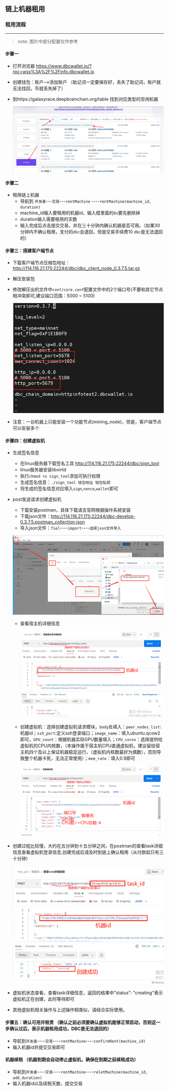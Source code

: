 ## 链上机器租用 

### 租用流程 

***

> note: 图片中部分配置仅作参考

#### 步骤一

* 打开浏览器 https://www.dbcwallet.io/?rpc=wss%3A%2F%2Finfo.dbcwallet.io

* 创建钱包：账户-->添加账户 （助记词一定要保存好，丢失了助记词，账户就无法找回，币就丢失掉了）

* 到https://galaxyrace.deepbrainchain.org/table 找到对应类型的空闲机器

  ![find_machine](find_machine.png)

#### 步骤二 

* 租用链上机器 
     - 导航到 `开发者`---`交易`---`rentMachine` ----`rentMachine(machine_id, duration)`
     - machine_id输入要租用的机器id，输入框里面的`0x`要先删除掉
     - duration输入需要租用的天数
     - 输入完成后点击提交交易，并在三十分钟内确认机器是否可用。（如果30分钟内不确认租用，支付的`dbc`会退回，但是交易手续费10 `dbc`是无法退回的）

#### 步骤三：搭建客户端节点

* 下载客户端节点压缩包地址：http://114.116.21.175:22244/dbc/dbc_client_node_0.3.7.5.tar.gz

* 解压安装包

* 修改解压出的文件中`conf/core.conf`配置文件中的2个端口号(不要和其它节点相冲突即可,建议端口范围：5000 ~ 5100)

  ![client_port](client_port.png)

* 注意：一台机器上只能安装一个功能节点(mining_node)，但是，客户端节点可以安装多个

#### 步骤四：创建虚拟机 

* 生成签名信息

  - 在linux服务器下载签名工具 http://114.116.21.175:22244/dbc/sign_tool
  - linux服务器安装libvirtd
  - 执行`chmod +x sign_tool`添加可执行权限
  - 生成签名信息：`./sign_tool 钱包地址 钱包私钥`
  - 将生成的签名信息对应填入`sign`,`nonce`,`wallet`即可

* post发送请求创建虚拟机

  - 下载安装postman，具体下载请去官网根据操作系统安装
  - 下载json文件：http://114.116.21.175:22244/dbc-develop-0.3.7.5.postman_collection.json
  - 导入json文件：`fiel`----`import`----`选择json文件导入` 

  ![import](import.png)

  - 查看宿主机详细信息

    ![machine_info](machine_info.png)

  - 创建虚拟机：选择创建虚拟机请求模块，`body`处填入：`peer_nodes_list`:机器id；`ssh_port`:定义ssh登录端口；`image_name`：填入ubuntu.qcow2即可，`GPU_count`：根据机器实际GPU数量填入；`CPU_cores`：选择提供给虚拟机的CPU内核数，（本操作属于宿主机CPU直通虚拟机，建议留给宿主机四个及以上保证机器稳定运行，（虚拟机内核数最好为偶数），否则导致整个机器卡死，无法正常使用）；`mem_rate`：填入0.9即可

    ![create](create.png)

* 创建过程比较慢，大约在五分钟到十五分钟之间，在postman的查看task详细信息查看虚拟机登录信息,创建完成后请及时到链上确认租用（从付款起只有三十分钟）

  ![task](task.png)

* 虚拟机状态查看，查看task详细信息，返回的结果中"status": "creating"表示虚拟机正在创建，此时等待即可

* 其他虚拟机相关操作与上述操作相类似，请结合实际使用。

#### 步骤五：确认可用并租赁 （确认之前必须要确认虚拟机能够正常启动，否则这一步确认过后，表示机器租用成功，DBC是无法退回的）

* 导航到`开发者`----`交易`----`rentMachine`----`confirmRent(machine_id)`
* 输入机器id并提交交易即可

#### 机器续租 （机器到期会自动停止虚拟机，确保在到期之前续租成功）

* 导航到`开发者`----`交易`----`rentMachine`----`reletMachine(machine_id, add_duration)`
* 输入机器id以及续租天数，提交交易





